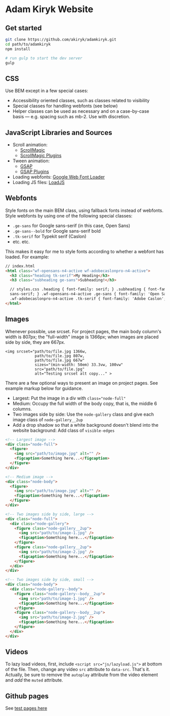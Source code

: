# Adam Kiryk Website

## Get started

```sh
git clone https://github.com/akiryk/adamkiryk.git
cd path/to/adamkiryk
npm install

# run gulp to start the dev server
gulp
```

## CSS

Use BEM except in a few special cases:

- Accessibility oriented classes, such as classes related to visibility
- Special classes for handling webfonts (see below)
- Helper classes can be used as necessary and on a case-by-case basis — e.g. spacing such as mb-2. Use with discretion.

## JavaScript Libraries and Sources

- Scroll animation:
  - [ScrollMagic](https://github.com/janpaepke/ScrollMagic)
  - [ScrollMagic Plugins](https://github.com/janpaepke/ScrollMagic/tree/master/scrollmagic/minified/plugins)
- Tween animation:
  - [GSAP](https://github.com/greensock/GreenSock-JS)
  - [GSAP Plugins](https://github.com/greensock/GreenSock-JS/tree/master/src/minified/plugins)
- Loading webfonts: [Google Web Font Loader](https://developers.google.com/fonts/docs/webfont_loader)
- Loading JS files: [LoadJS](https://github.com/filamentgroup/loadJS/)

## Webfonts

Style fonts on the main BEM class, using fallback fonts instead of webfonts. Style webfonts by using one of the following special classes:

- `.ge-sans` for Google sans-serif (in this case, Open Sans)
- `.ge-sans--bold` for Google sans-serif bold
- `.tk-serif` for Typekit serif (Caslon)
- etc. etc.

This makes it easy for me to style fonts according to whether a webfont has loaded. For example:

```html
// index.html
<html class="wf-opensans-n4-active wf-adobecaslonpro-n4-active">
  <h3 class="heading tk-serif">My Heading</h3>
  <h3 class="subheading ge-sans">Subheading!</h3>

  // styles.css .heading { font-family: serif; } .subheading { font-family:
  sans-serif; } .wf-opensans-n4-active .ge-sans { font-family: 'Open Sans'; }
  .wf-adobecaslonpro-n4-active .tk-serif { font-family: 'Adobe Caslon'; }
</html>
```

## Images

Whenever possible, use srcset. For project pages, the main body column's width is 807px; the "full-width" image is 1366px; when images are placed side by side, they are 667px.

```
<img srcset="path/to/file.jpg 1366w,
             path/to/file.jpg 807w,
             path/to/file.jpg 667w"
             sizes="(min-width: 50em) 33.3vw, 100vw"
             src="path/to/file.jpg"
             alt="Testing srcset alt copy..." >
```

There are a few optional ways to present an image on project pages. See example markup below for guidance.

- Largest: Put the image in a div with `class="node-full"`
- Medium: Occupy the full width of the body copy, that is, the middle 6 columns.
- Two images side by side: Use the `node-gallery` class and give each image class of `node-gallery__2up`
- Add a drop shadow so that a white background doesn't blend into the website background: Add class of `visible-edges`

```html
<!-- Largest image -->
<div class="node-full">
  <figure>
    <img src="path/to/image.jpg" alt="" />
    <figcaption>Something here...</figcaption>
  </figure>
</div>

<!-- Medium image -->
<div class="node-body">
  <figure>
    <img src="path/to/image.jpg" alt="" />
    <figcaption>Something here...</figcaption>
  </figure>
</div>

<!-- Two images side by side, large -->
<div class="node-full">
  <div class="node-gallery">
    <figure class="node-gallery__2up">
      <img src="path/to/image-1.jpg" />
      <figcaption>Something here...</figcaption>
    </figure>
    <figure class="node-gallery__2up">
      <img src="path/to/image-2.jpg" />
      <figcaption>Something here...</figcaption>
    </figure>
  </div>
</div>

<!-- Two images side by side, small -->
<div class="node-body">
  <div class="node-gallery--body">
    <figure class="node-gallery--body__2up">
      <img src="path/to/image-1.jpg" />
      <figcaption>Something here...</figcaption>
    </figure>
    <figure class="node-gallery--body__2up">
      <img src="path/to/image-2.jpg" />
      <figcaption>Something here...</figcaption>
    </figure>
  </div>
</div>
```

## Videos

To lazy load videos, first, include `<script src="js/lazyload.js">` at bottom of the file. Then, change any video `src` attribute to `data-src`. That's it. Actually, be sure to remove the `autoplay` attribute from the video element and _add_ the `muted` attribute.

## Github pages

See [test pages here](https://akiryk.github.io/adamkiryk/)
